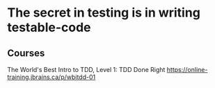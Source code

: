 # The secret in testing is in writing testable-code

## Courses

The World's Best Intro to TDD, Level 1: TDD Done Right https://online-training.jbrains.ca/p/wbitdd-01
